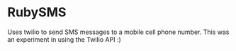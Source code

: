 RubySMS
=======

Uses twilio to send SMS messages to a mobile cell phone number. This was an experiment in using the Twilio API :)
